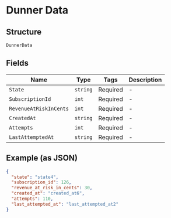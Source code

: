 
# Dunner Data

## Structure

`DunnerData`

## Fields

| Name | Type | Tags | Description |
|  --- | --- | --- | --- |
| `State` | `string` | Required | - |
| `SubscriptionId` | `int` | Required | - |
| `RevenueAtRiskInCents` | `int` | Required | - |
| `CreatedAt` | `string` | Required | - |
| `Attempts` | `int` | Required | - |
| `LastAttemptedAt` | `string` | Required | - |

## Example (as JSON)

```json
{
  "state": "state4",
  "subscription_id": 126,
  "revenue_at_risk_in_cents": 30,
  "created_at": "created_at6",
  "attempts": 110,
  "last_attempted_at": "last_attempted_at2"
}
```


